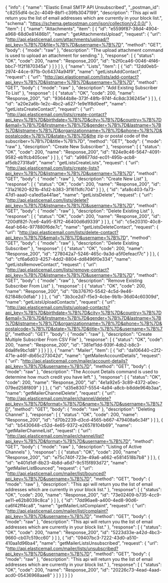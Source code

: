 {
  "info": {
    "name": "Elastic Email SMTP API Unsubscribed",
    "_postman_id": "c8255df4-bc2c-4049-8bf1-c39fb3047199",
    "description": "This api will return you the list of email addresses which are currently in your block list.",
    "schema": "https://schema.getpostman.com/json/collection/v2.0.0/"
  },
  "item": [
    {
      "name": "Attachments",
      "item": [
        {
          "id": "e5599f87-38d4-4904-a968-68d0e81486b1",
          "name": "getAttachmentsUpload",
          "request": {
            "url": "http://api.elasticemail.com/attachments/upload/?api_key=%7B%7D&file=%7B%7D&username=%7B%7D",
            "method": "GET",
            "body": {
              "mode": "raw"
            },
            "description": "The upload attachment command is used to upload an attachment for sending."
          },
          "response": [
            {
              "status": "OK",
              "code": 200,
              "name": "Response_200",
              "id": "b2f0ca46-0046-4f46-bbc7-1f2f1870345a"
            }
          ]
        }
      ]
    },
    {
      "name": "Lists",
      "item": [
        {
          "id": "12dd0eb5-2974-44ce-971b-0c64374a94f9",
          "name": "getListsAddContact",
          "request": {
            "url": "http://api.elasticemail.com/lists/add-contact?api_key=%7B%7D&listname=%7B%7D&username=%7B%7D",
            "method": "GET",
            "body": {
              "mode": "raw"
            },
            "description": "Add Existing Subscriber To List"
          },
          "response": [
            {
              "status": "OK",
              "code": 200,
              "name": "Response_200",
              "id": "93644b8e-373f-48fb-974f-4c8dc336245e"
            }
          ]
        },
        {
          "id": "a20e2a6b-1e2c-4bc2-a627-1e9e1f8d0eef",
          "name": "getListsCreateContact",
          "request": {
            "url": "http://api.elasticemail.com/lists/create-contact?api_key=%7B%7D&birthdate=%7B%7D&city=%7B%7D&country=%7B%7D&email=%7B%7D&firstname=%7B%7D&gender=%7B%7D&lastname=%7B%7D&listname=%7B%7D&organizationname=%7B%7D&phone=%7B%7D&postalcode=%7B%7D&state=%7B%7D&the zip or postal code of the subscriber=%7B%7D&title=%7B%7D",
            "method": "GET",
            "body": {
              "mode": "raw"
            },
            "description": "Create New Subscriber"
          },
          "response": [
            {
              "status": "OK",
              "code": 200,
              "name": "Response_200",
              "id": "824e9c46-5647-4091-9582-eb1fcb405cee"
            }
          ]
        },
        {
          "id": "a98677dd-ec01-495b-acb8-af5db27318a9",
          "name": "getListsCreateLists",
          "request": {
            "url": "http://api.elasticemail.com/lists/create-lists?api_key=%7B%7D&listname=%7B%7D&username=%7B%7D",
            "method": "GET",
            "body": {
              "mode": "raw"
            },
            "description": "Create New List"
          },
          "response": [
            {
              "status": "OK",
              "code": 200,
              "name": "Response_200",
              "id": "31a21620-821b-41d2-b383-3f1611dfc704"
            }
          ]
        },
        {
          "id": "afa8c403-fa73-47d1-aaa0-ca1ed5a441ae",
          "name": "getListsDelete",
          "request": {
            "url": "http://api.elasticemail.com/lists/delete?api_key=%7B%7D&listname=%7B%7D&username=%7B%7D",
            "method": "GET",
            "body": {
              "mode": "raw"
            },
            "description": "Delete Existing List"
          },
          "response": [
            {
              "status": "OK",
              "code": 200,
              "name": "Response_200",
              "id": "200df82f-7ce6-4a95-87f2-46400d6d9339"
            }
          ]
        },
        {
          "id": "c5e20310-40c8-4eaf-b64c-977880f6de7c",
          "name": "getListsDeleteContact",
          "request": {
            "url": "http://api.elasticemail.com/lists/delete-contact?api_key=%7B%7D&email=%7B%7D&username=%7B%7D",
            "method": "GET",
            "body": {
              "mode": "raw"
            },
            "description": "Delete Existing Subscriber"
          },
          "response": [
            {
              "status": "OK",
              "code": 200,
              "name": "Response_200",
              "id": "278042a7-5246-465c-9a3d-a5f0efeacf7c"
            }
          ]
        },
        {
          "id": "cf6a6d03-4257-4dd2-8804-dd8496f0e334",
          "name": "getListsRemoveContact",
          "request": {
            "url": "http://api.elasticemail.com/lists/remove-contact?api_key=%7B%7D&listname=%7B%7D&username=%7B%7D",
            "method": "GET",
            "body": {
              "mode": "raw"
            },
            "description": "Remove Existing Subscriber From List"
          },
          "response": [
            {
              "status": "OK",
              "code": 200,
              "name": "Response_200",
              "id": "0b3767f0-5542-4c5d-9e46-621848c0dfab"
            }
          ]
        },
        {
          "id": "3b3ce2d7-f5e3-4cbe-9b1b-36d04c60309d",
          "name": "getListsUploadContacts",
          "request": {
            "url": "http://api.elasticemail.com/lists/upload-contacts?api_key=%7B%7D&birthdate=%7B%7D&city=%7B%7D&country=%7B%7D&email=%7B%7D&firstname=%7B%7D&gender=%7B%7D&lastname=%7B%7D&listname=%7B%7D&organizationname=%7B%7D&phone=%7B%7D&postalcode=%7B%7D&state=%7B%7D&title=%7B%7D&username=%7B%7D",
            "method": "GET",
            "body": {
              "mode": "raw"
            },
            "description": "Create Multiple Subscriber From CSV File"
          },
          "response": [
            {
              "status": "OK",
              "code": 200,
              "name": "Response_200",
              "id": "381ef1dd-939f-4db2-b8c3-6da8fe9bc1d8"
            }
          ]
        }
      ]
    },
    {
      "name": "Mailer",
      "item": [
        {
          "id": "da106440-c2f2-471e-a46f-db65c273042d",
          "name": "getMailerAccountDetails",
          "request": {
            "url": "http://api.elasticemail.com/mailer/account-details?api_key=%7B%7D&username=%7B%7D",
            "method": "GET",
            "body": {
              "mode": "raw"
            },
            "description": "The Account Details command is used to determine how much credit you have left."
          },
          "response": [
            {
              "status": "OK",
              "code": 200,
              "name": "Response_200",
              "id": "4e1a92e5-3c89-4372-a0ec-079ed258f809"
            }
          ]
        },
        {
          "id": "d35e8307-5554-4a94-a8cb-b8dde964b3aa",
          "name": "getMailerChannelDelete",
          "request": {
            "url": "http://api.elasticemail.com/mailer/channel/delete?api_key=%7B%7D&format=%7B%7D&name=%7B%7D&username=%7B%7D",
            "method": "GET",
            "body": {
              "mode": "raw"
            },
            "description": "Deleting Channel"
          },
          "response": [
            {
              "status": "OK",
              "code": 200,
              "name": "Response_200",
              "id": "d70b2239-d3cd-4565-b667-479408a6c34f"
            }
          ]
        },
        {
          "id": "b5430648-c52d-4e65-9372-e26578104b69",
          "name": "getMailerChannelList",
          "request": {
            "url": "http://api.elasticemail.com/mailer/channel/list?api_key=%7B%7D&format=%7B%7D&username=%7B%7D",
            "method": "GET",
            "body": {
              "mode": "raw"
            },
            "description": "Listing of Active Channels"
          },
          "response": [
            {
              "status": "OK",
              "code": 200,
              "name": "Response_200",
              "id": "e75c740f-723e-49a6-a662-e5814518b7b8"
            }
          ]
        },
        {
          "id": "e401d1df-8b23-4b8d-a6d7-9c515f893d72",
          "name": "getMailerListBounced",
          "request": {
            "url": "http://api.elasticemail.com/mailer/list/bounced?api_key=%7B%7D&username=%7B%7D",
            "method": "GET",
            "body": {
              "mode": "raw"
            },
            "description": "This api will return you the list of email addresses which are currently in your block list."
          },
          "response": [
            {
              "status": "OK",
              "code": 200,
              "name": "Response_200",
              "id": "73e02409-b735-4cc9-ae11-e62b8039c8ca"
            }
          ]
        },
        {
          "id": "7dd96ae8-a400-4ed8-90d6-ca6f42ff4ca8",
          "name": "getMailerListComplaint",
          "request": {
            "url": "http://api.elasticemail.com/mailer/list/complaint?api_key=%7B%7D&username=%7B%7D",
            "method": "GET",
            "body": {
              "mode": "raw"
            },
            "description": "This api will return you the list of email addresses which are currently in your block list."
          },
          "response": [
            {
              "status": "OK",
              "code": 200,
              "name": "Response_200",
              "id": "5223d33e-a42d-4bc3-9660-cb07c519cc60"
            }
          ]
        },
        {
          "id": "09407bc3-7222-43d0-a510-410aa1d96ba4",
          "name": "getMailerListsUnsubscribed",
          "request": {
            "url": "http://api.elasticemail.com/mailer/lists/unsubscribed?api_key=%7B%7D&username=%7B%7D",
            "method": "GET",
            "body": {
              "mode": "raw"
            },
            "description": "This api will return you the list of email addresses which are currently in your block list."
          },
          "response": [
            {
              "status": "OK",
              "code": 200,
              "name": "Response_200",
              "id": "20226c73-4ead-4aad-acd0-05436968aae8"
            }
          ]
        }
      ]
    }
  ]
}